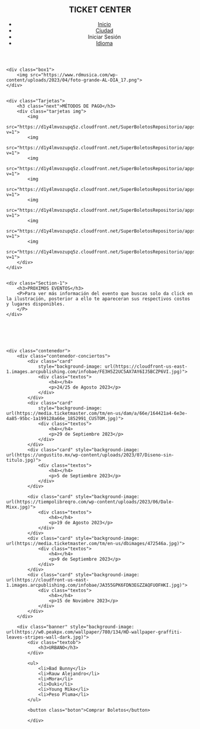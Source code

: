 <!DOCTYPE html>
<html lang="en">

<head>
    <meta charset="UTF-8">
    <meta http-equiv="X-UA-Compatible" content="IE=edge">
    <meta name="viewport" content="width=device-width, initial-scale=1.0">
    <link rel="stylesheet" media="only screen and (max-width: 400px)" href="styles7.css">
    <script src="https://kit.fontawesome.com/75c63defd6.js" crossorigin="anonymous"></script>
    <title>TICKET CENTER</title>
    <link rel="icon" href="https://cdn-icons-png.flaticon.com/256/7906/7906449.png">
    <link rel="preconnect" href="https://fonts.googleapis.com">
    <link rel="preconnect" href="https://fonts.gstatic.com" crossorigin>
    <link href="https://fonts.googleapis.com/css2?family=Permanent+Marker&display=swap" rel="stylesheet">
    <link rel="stylesheet" href="styles7.css">
</head>

<header>
    <div class="logo">
        <h2>TICKET CENTER</h2>
    </div>
        <nav class="menu">
            <ul>
                <li><a href="http://127.0.0.1:5500/idex7.html" target="">Inicio</a></li>
                <li><a href="#" target="-blank">Ciudad</a></li>
                <li><a class="login" target="-blank">Iniciar Sesión <i class="fa-regular fa-user"></i></a></li>
                <li><a href="#" target="-blank">Idioma</a></li>
            </ul>
        </nav>

</header>

<body>

    <div class="box1">
        <img src="https://www.rdmusica.com/wp-content/uploads/2023/04/foto-grande-AL-DIA_17.png">
    </div>


    <div class="Tarjetas">
        <h3 class="next">MÉTODOS DE PAGO</h3>
        <div class="tarjetas img">
            <img
                src="https://d1y4lmvozupq5z.cloudfront.net/SuperBoletosRepositorio/apps/MetodosPago/FormasPago_fp_visa.svg?v=1">
            <img
                src="https://d1y4lmvozupq5z.cloudfront.net/SuperBoletosRepositorio/apps/MetodosPago/FormasPago_fp_mastercard.svg?v=1">
            <img
                src="https://d1y4lmvozupq5z.cloudfront.net/SuperBoletosRepositorio/apps/MetodosPago/FormasPago_fp_amex.svg?v=1">
            <img
                src="https://d1y4lmvozupq5z.cloudfront.net/SuperBoletosRepositorio/apps/MetodosPago/FormasPago_fp_todito.svg?v=1">
            <img
                src="https://d1y4lmvozupq5z.cloudfront.net/SuperBoletosRepositorio/apps/MetodosPago/FormasPago_fp_oxxo.svg?v=1">
            <img
                src="https://d1y4lmvozupq5z.cloudfront.net/SuperBoletosRepositorio/apps/MetodosPago/FormasPago_fp_elektra.svg?v=1">
            <img
                src="https://d1y4lmvozupq5z.cloudfront.net/SuperBoletosRepositorio/apps/MetodosPago/FormasPago_fp_supermonedero.svg?v=1">
        </div>
    </div>


    <div class="Section-1">
        <h3>PROXIMOS EVENTOS</h3>
        <P>Para ver más información del evento que buscas solo da click en la ilustración, posterior a ello te apareceran sus respectivos costos y lugares disponibles.
        </P>
    </div>






    <div class="contenedor">
        <div class="contenedor-conciertos">
            <div class="card"
                style="background-image: url(https://cloudfront-us-east-1.images.arcpublishing.com/infobae/FE3H5Z2UC5AX7AY6IJ5BCZP6VI.jpg)">
                <div class="textos">
                    <h4></h4>
                    <p>24/25 de Agosto 2023</p>
                </div>
            </div>
            <div class="card"
                style="background-image: url(https://media.ticketmaster.com/tm/en-us/dam/a/66e/164421a4-6e3e-4a85-95bc-1a199128a66e_1852991_CUSTOM.jpg)">
                <div class="textos">
                    <h4></h4>
                    <p>29 de Septiembre 2023</p>
                </div>
            </div>
            <div class="card" style="background-image: url(https://ungustito.mx/wp-content/uploads/2023/07/Diseno-sin-titulo.jpg)">
                <div class="textos">
                    <h4></h4>
                    <p>5 de Septiembre 2023</p>
                </div>
            </div>

            <div class="card" style="background-image: url(https://tiempolibreqro.com/wp-content/uploads/2023/06/Dale-Mixx.jpg)">
                <div class="textos">
                    <h4></h4>
                    <p>19 de Agosto 2023</p>
                </div>
            </div>
            <div class="card" style="background-image: url(https://media.ticketmaster.com/tm/en-us/dbimages/472546a.jpg)">
                <div class="textos">
                    <h4></h4>
                    <p>9 de Septiembre 2023</p>
                </div>
            </div>
            <div class="card" style="background-image: url(https://cloudfront-us-east-1.images.arcpublishing.com/infobae/JA355GPK6FDN3EGZZAQFUOFHKI.jpg)">
                <div class="textos">
                    <h4></h4>
                    <p>15 de Novimbre 2023</p>
                </div>
            </div>
        </div>

        <div class="banner" style="background-image: url(https://w0.peakpx.com/wallpaper/780/134/HD-wallpaper-graffiti-leaves-stripes-wall-dark.jpg)">
            <div class="textob">
                <h3>URBANO</h3>
            </div>

            <ul>
                <li>Bad Bunny</li>
                <li>Rauw Alejandro</li>
                <li>Mora</li>
                <li>Duki</li>
                <li>Young Miko</li>
                <li>Peso Pluma</li>
            </ul>

            <button class="boton">Comprar Boletos</button>
            
            </div>
       
</body>
